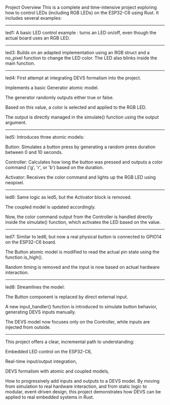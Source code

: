 Project Overview
This is a complete and time-intensive project exploring how to control LEDs (including RGB LEDs) on the ESP32-C6 using Rust. It includes several examples:

--------------

led1: A basic LED control example : turns an LED on/off, even though the actual board uses an RGB LED.

--------------

led3: Builds on an adapted implementation using an RGB struct and a no_pixel function to change the LED color. The LED also blinks inside the main function.

--------------

led4: First attempt at integrating DEVS formalism into the project.

Implements a basic Generator atomic model.

The generator randomly outputs either true or false.

Based on this value, a color is selected and applied to the RGB LED.

The output is directly managed in the simulate() function using the output argument.

--------------

led5: Introduces three atomic models:

Button: Simulates a button press by generating a random press duration between 0 and 10 seconds.

Controller: Calculates how long the button was pressed and outputs a color command ('g', 'r', or 'b') based on the duration.

Activator: Receives the color command and lights up the RGB LED using neopixel.

--------------

led6: Same logic as led5, but the Activator block is removed.

The coupled model is updated accordingly.

Now, the color command output from the Controller is handled directly inside the simulate() function, which activates the LED based on the value.

--------------

led7: Similar to led6, but now a real physical button is connected to GPIO14 on the ESP32-C6 board.

The Button atomic model is modified to read the actual pin state using the function is_high().

Random timing is removed and the input is now based on actual hardware interaction.

--------------

led8: Streamlines the model:

The Button component is replaced by direct external input.

A new input_handler() function is introduced to simulate button behavior, generating DEVS inputs manually.

The DEVS model now focuses only on the Controller, while inputs are injected from outside.

--------------

This project offers a clear, incremental path to understanding:

Embedded LED control on the ESP32-C6,

Real-time input/output integration,

DEVS formalism with atomic and coupled models,

How to progressively add inputs and outputs to a DEVS model.
By moving from simulation to real hardware interaction, and from static logic to modular, event-driven design, this project demonstrates how DEVS can be applied to real embedded systems in Rust.

